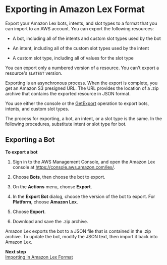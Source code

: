 # Exporting in Amazon Lex Format<a name="export-to-lex"></a>

Export your Amazon Lex bots, intents, and slot types to a format that you can import to an AWS account\. You can export the following resources:

+ A bot, including all of the intents and custom slot types used by the bot

+ An intent, including all of the custom slot types used by the intent

+ A custom slot type, including all of values for the slot type

You can export only a numbered version of a resource\. You can't export a resource's `$LATEST` version\.

Exporting is an asynchronous process\. When the export is complete, you get an Amazon S3 presigned URL\. The URL provides the location of a \.zip archive that contains the exported resource in JSON format\. 

You use either the console or the [GetExport](API_GetExport.md) operation to export bots, intents, and custom slot types\. 

The process for exporting, a bot, an intent, or a slot type is the same\. In the following procedures, substitute intent or slot type for bot\. 

## Exporting a Bot<a name="export-console"></a>

**To export a bot**

1. Sign in to the AWS Management Console, and open the Amazon Lex console at [https://console\.aws\.amazon\.com/lex/](https://console.aws.amazon.com/lex/)\. 

1. Choose **Bots**, then choose the bot to export\.

1. On the **Actions** menu, choose **Export**\.

1. In the **Export Bot** dialog, choose the version of the bot to export\. For **Platform**, choose **Amazon Lex**\.

1. Choose **Export**\.

1. Download and save the \.zip archive\.

Amazon Lex exports the bot to a JSON file that is contained in the \.zip archive\. To update the bot, modify the JSON text, then import it back into Amazon Lex\.

**Next step**  
[Importing in Amazon Lex Format](import-from-lex.md)